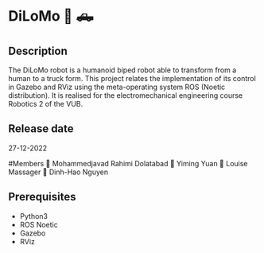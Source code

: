 # DiLoMo :robot: :pickup_truck:

## Description
The DiLoMo robot is a humanoid biped robot able to transform from a human to a truck form.
This project relates the implementation of its control in Gazebo and RViz using the meta-operating system ROS (Noetic distribution).
It is realised for the electromechanical engineering course Robotics 2 of the VUB.

## Release date
27-12-2022

#Members
:boy: Mohammedjavad Rahimi Dolatabad
:boy: Yiming Yuan
:girl: Louise Massager
:boy: Dinh-Hao Nguyen

## Prerequisites
- Python3 <br />
- ROS Noetic <br />
- Gazebo <br />
- RViz <br />
